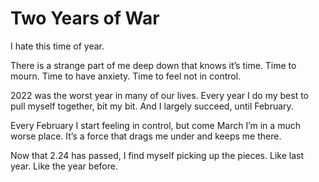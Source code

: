 # Two Years of War

I hate this time of year.

There is a strange part of me deep down that knows it’s time. Time to mourn. Time to have anxiety. Time to feel not in control.

2022 was the worst year in many of our lives. Every year I do my best to pull myself together, bit my bit. And I largely succeed, until February.

Every February I start feeling in control, but come March I’m in a much worse place. It’s a force that drags me under and keeps me there.

Now that 2.24 has passed, I find myself picking up the pieces. Like last year. Like the year before.

